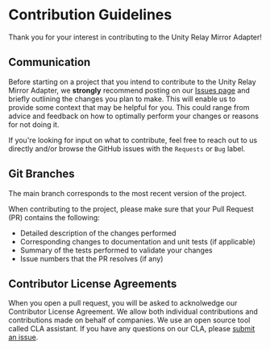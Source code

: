 # Contribution Guidelines

Thank you for your interest in contributing to the Unity Relay Mirror Adapter!

## Communication

Before starting on a project that you intend to contribute to the
Unity Relay Mirror Adapter, we
**strongly** recommend posting on our
[Issues page](https://github.com/Unity-Technologies/unity-relay-mirror-adapter/issues) and
briefly outlining the changes you plan to make. This will enable us to provide
some context that may be helpful for you. This could range from advice and
feedback on how to optimally perform your changes or reasons for not doing it.

If you're looking for input on what to contribute, feel free to reach
out to us directly and/or browse the GitHub issues with
the `Requests` or `Bug` label.

## Git Branches

The main branch corresponds to the most recent version of the project. 

When contributing to the project, please make sure that your Pull Request (PR)
contains the following:

- Detailed description of the changes performed
- Corresponding changes to documentation and unit tests (if
  applicable)
- Summary of the tests performed to validate your changes
- Issue numbers that the PR resolves (if any)

## Contributor License Agreements

When you open a pull request, you will be asked to acknolwedge our Contributor
License Agreement. We allow both individual contributions and contributions made
on behalf of companies. We use an open source tool called CLA assistant. If you
have any questions on our CLA, please
[submit an issue](https://github.com/Unity-Technologies/unity-relay-mirror-adapter/issues).
